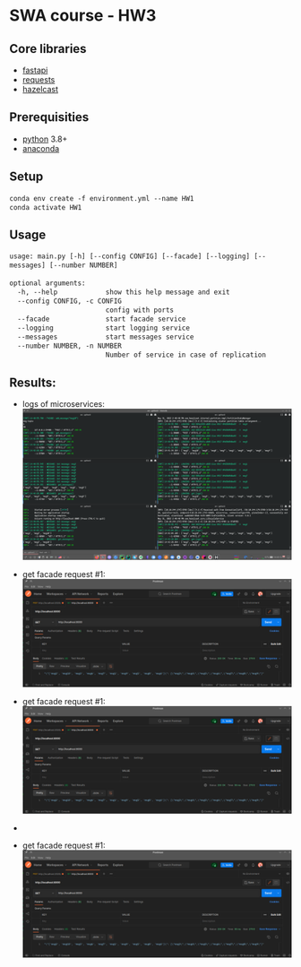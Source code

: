 # SWA course - HW3

## Core libraries
- [fastapi](https://fastapi.tiangolo.com/)
- [requests](https://docs.python-requests.org/en/latest/)
- [hazelcast](https://hazelcast.com/clients/python-2/)

## Prerequisities
- [python](https://www.python.org/) 3.8+
- [anaconda](https://docs.anaconda.com/anaconda/install/index.html)

## Setup
```
conda env create -f environment.yml --name HW1
conda activate HW1
```

## Usage
```
usage: main.py [-h] [--config CONFIG] [--facade] [--logging] [--messages] [--number NUMBER]

optional arguments:
  -h, --help            show this help message and exit
  --config CONFIG, -c CONFIG
                        config with ports
  --facade              start facade service
  --logging             start logging service
  --messages            start messages service
  --number NUMBER, -n NUMBER
                        Number of service in case of replication
```

## Results:
- logs of microservices:
![](media/hw4/logs.png)

- get facade request #1:
![](media/hw4/get1.png)

- get facade request #1:
![](media/hw4/get1.png)
- 
- get facade request #1:
![](media/hw4/get1.png)


[//]: # (## Results:)

[//]: # (- Video with results: `./videos`)

[//]: # ()
[//]: # (### Screnshots)

[//]: # (Logs of all serices:)

[//]: # (![]&#40;./media/logs.png&#41;)

[//]: # ()
[//]: # (Get request:)

[//]: # (![]&#40;./media/get_req.png&#41;)